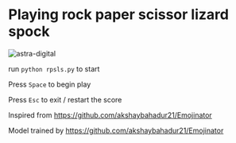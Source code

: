 # Playing rock paper scissor lizard spock

![astra-digital](https://github.com/vindruid/emoticon_detection/blob/master/rules.png)

run `python rpsls.py` to start

Press `Space` to begin play

Press `Esc` to exit / restart the score

Inspired from https://github.com/akshaybahadur21/Emojinator

Model trained by https://github.com/akshaybahadur21/Emojinator

